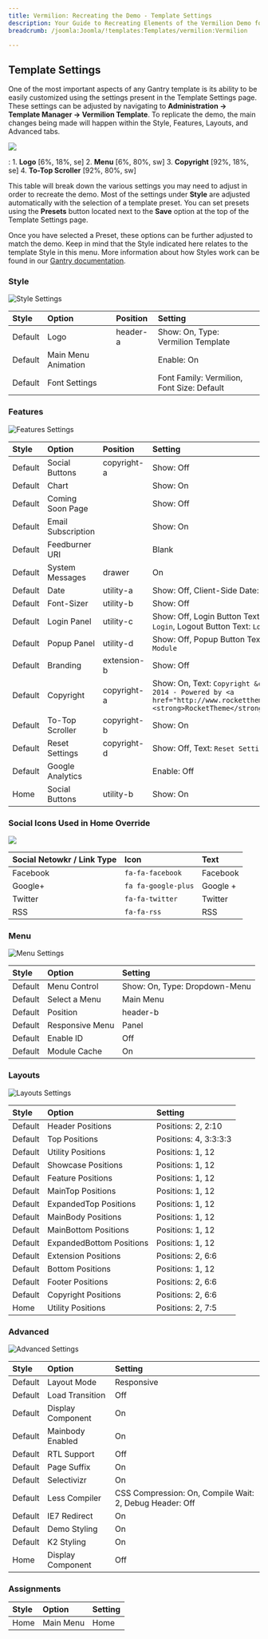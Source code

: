 ```yaml
---
title: Vermilion: Recreating the Demo - Template Settings
description: Your Guide to Recreating Elements of the Vermilion Demo for Joomla
breadcrumb: /joomla:Joomla/!templates:Templates/vermilion:Vermilion

---
```


Template Settings
-----
One of the most important aspects of any Gantry template is its ability to be easily customized using the settings present in the Template Settings page. These settings can be adjusted by navigating to **Administration -> Template Manager -> Vermilion Template**. To replicate the demo, the main changes being made will happen within the Style, Features, Layouts, and Advanced tabs.

![][Vermilion2]

:   1. **Logo**  [6%, 18%, se]
    2. **Menu**  [6%, 80%, sw]
    3. **Copyright** [92%, 18%, se]
    4. **To-Top Scroller** [92%, 80%, sw]

This table will break down the various settings you may need to adjust in order to recreate the demo. Most of the settings under **Style** are adjusted automatically with the selection of a template preset. You can set presets using the **Presets** button located next to the **Save** option at the top of the Template Settings page.

Once you have selected a Preset, these options can be further adjusted to match the demo. Keep in mind that the Style indicated here relates to the template Style in this menu. More information about how Styles work can be found in our [Gantry documentation][Style].

### Style

![Style Settings][style]

| Style       | Option              | Position    | Setting                                    |
| :---------- | :----------         | :---------- | :----------                                |
| Default     | Logo                | header-a    | Show: On, Type: Vermilion Template         |
| Default     | Main Menu Animation |             | Enable: On                                 |
| Default     | Font Settings       |             | Font Family: Vermilion, Font Size: Default |

### Features

![Features Settings][features]

| Style       | Option             | Position    | Setting                                                                                                                      |
| :---------- | :----------        | :---------- | :----------                                                                                                                  |
| Default     | Social Buttons     | copyright-a | Show: Off                                                                                                                    |
| Default     | Chart              |             | Show: On                                                                                                                     |
| Default     | Coming Soon Page   |             | Show: Off                                                                                                                    |
| Default     | Email Subscription |             | Show: On                                                                                                                     |
| Default     | Feedburner URI     |             | Blank                                                                                                                        |
| Default     | System Messages    | drawer      | On                                                                                                                           |
| Default     | Date               | utility-a   | Show: Off, Client-Side Date: Off                                                                                             |
| Default     | Font-Sizer         | utility-b   | Show: Off                                                                                                                    |
| Default     | Login Panel        | utility-c   | Show: Off, Login Button Text: `Member Login`, Logout Button Text: `Logout`                                                   |
| Default     | Popup Panel        | utility-d   | Show: Off, Popup Button Text: `Popup Module`                                                                                 |
| Default     | Branding           | extension-b | Show: Off                                                                                                                    |
| Default     | Copyright          | copyright-a | Show: On, Text: `Copyright &copy; 2014 - Powered by <a href="http://www.rockettheme.com/"><strong>RocketTheme</strong></a>.` |
| Default     | To-Top Scroller    | copyright-b | Show: On                                                                                                                     |
| Default     | Reset Settings     | copyright-d | Show: Off, Text: `Reset Settings`                                                                                            |
| Default     | Google Analytics   |             | Enable: Off                                                                                                                  |
| Home        | Social Buttons     | utility-b   | Show: On                                                                                                                     |

### Social Icons Used in Home Override

![][setsocial]

| Social Netowkr / Link Type | Icon                | Text     |  
| :------------------------- | :------------------ | :------- |  
| Facebook                   | `fa-fa-facebook`    | Facebook |  
| Google+                    | `fa fa-google-plus` | Google + |  
| Twitter                    | `fa-fa-twitter`     | Twitter  |  
| RSS                        | `fa-fa-rss`         | RSS      |  

### Menu

![Menu Settings][menu2]

| Style       | Option          | Setting                       |
| :---------- | :----------     | :----------                   |
| Default     | Menu Control    | Show: On, Type: Dropdown-Menu |
| Default     | Select a Menu   | Main Menu                     |
| Default     | Position        | header-b                      |
| Default     | Responsive Menu | Panel                         |
| Default     | Enable ID       | Off                           |
| Default     | Module Cache    | On                            |

### Layouts

![Layouts Settings][layouts]

| Style       | Option                   | Setting               |
| :---------- | :----------              | :----------           |
| Default     | Header Positions         | Positions: 2, 2:10    |
| Default     | Top Positions            | Positions: 4, 3:3:3:3 |
| Default     | Utility Positions        | Positions: 1, 12      |
| Default     | Showcase Positions       | Positions: 1, 12      |
| Default     | Feature Positions        | Positions: 1, 12      |
| Default     | MainTop Positions        | Positions: 1, 12      |
| Default     | ExpandedTop Positions    | Positions: 1, 12      |
| Default     | MainBody Positions       | Positions: 1, 12      |
| Default     | MainBottom Positions     | Positions: 1, 12      |
| Default     | ExpandedBottom Positions | Positions: 1, 12      |
| Default     | Extension Positions      | Positions: 2, 6:6     |
| Default     | Bottom Positions         | Positions: 1, 12      |
| Default     | Footer Positions         | Positions: 2, 6:6     |
| Default     | Copyright Positions      | Positions: 2, 6:6     |
| Home        | Utility Positions        | Positions: 2, 7:5     |

### Advanced

![Advanced Settings][advanced]

| Style       | Option            | Setting                                                 |
| :---------- | :----------       | :----------                                             |
| Default     | Layout Mode       | Responsive                                              |
| Default     | Load Transition   | Off                                                     |
| Default     | Display Component | On                                                      |
| Default     | Mainbody Enabled  | On                                                      |
| Default     | RTL Support       | Off                                                     |
| Default     | Page Suffix       | On                                                      |
| Default     | Selectivizr       | On                                                      |
| Default     | Less Compiler     | CSS Compression: On, Compile Wait: 2, Debug Header: Off |
| Default     | IE7 Redirect      | On                                                      |
| Default     | Demo Styling      | On                                                      |
| Default     | K2 Styling        | On                                                      |
| Home        | Display Component | Off                                                     |


### Assignments

| Style       | Option      | Setting     |
| :---------- | :---------- | :---------- |
| Home        | Main Menu   | Home        |

[demo25]: assets/Vermilion.jpg
[menu]: ../../start/menu.md
[Style]: http://www.gantry-framework.org/documentation/joomla/configure
[Vermilion2]: assets/vermilion2.jpeg
[assignments]: assets/assignments_settings.jpeg
[style]: assets/style_settings.jpeg
[advanced]: assets/advanced_settings.jpeg
[layouts]: assets/layouts_settings.jpeg
[menu2]: assets/menu_settings.jpeg
[features]: assets/features_settings.jpeg
[setsocial]: assets/setsocial.jpg
